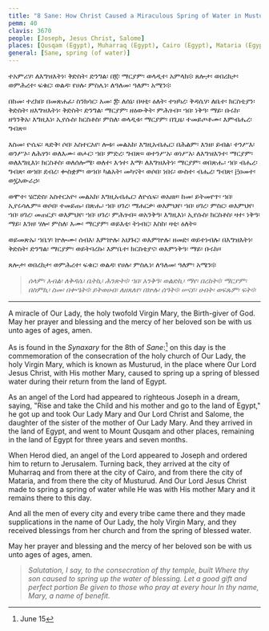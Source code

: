 ```yaml
---
title: "8 Sane: How Christ Caused a Miraculous Spring of Water in Musturud"
pemm: 40
clavis: 3670
people: [Joseph, Jesus Christ, Salome]
places: [Qusqam (Egypt), Muharraq (Egypt), Cairo (Egypt), Mataria (Egypt), Musturud (Egypt)]
general: [Sane, spring (of water)]
---
```

ተአምሪሃ፡ ለእግዝእትነ፡ ቅድስት፡ ድንግል፡ በ፪፡ ማርያም፡ ወላዲተ፡ አምላክ፨ ጸሎታ፡ ወበረከታ፡ ወምሕረተ፡ ፍቁር፡ ወልዳ፡ የሀሉ፡ ምስሌነ፡ ለዓለመ፡ ዓለም፡ አሜን፨

በከመ፡ ተረክበ፡ በመጽሐፈ፡ ስንክሳር፡ አመ፡ ፰፡ ለሰኔ፡ በዛቲ፡ ዕለት፡ ተዝካረ፡ ቅዳሴሃ፡ ለቤተ፡ ክርስቲያን፡ ቅድስት፡ ዘእግዝእትነ፡ ቅድስት፡ ድንግል፡ ማርያም፡ ዘዕውቅት፡ ምሕፃብ። ኀበ፡ ነቅዓ፡ ማይ፡ ቡሩክ፡ ዘዓንቅአ፡ እግዚእነ፡ ኢየሱስ፡ ክርስቶስ፡ ምስለ፡ ወላዲቱ፡ ማርያም፡ በጊዜ፡ ተመይጦቶሙ፡ እምብሔረ፡ ግብጽ።

እስመ፡ ዮሴፍ፡ ጻድቅ፡ ሶበ፡ አስተርአየ፡ ሎቱ፡ መልአከ፡ እግዚአብሔር፡ በሕልም፡ እንዘ፡ ይብል፡ ተንሥእ፡ ወንሥኦ፡ ለሕፃን፡ ወለእሙ፡ ወሖር፡ ኀበ፡ ምድረ፡ ግብጽ። ወተንሥአ፡ ወነሥአ፡ ለእግዝእንተ፡ ማርያም፡ ወለእግዚእነ፡ ክርስቶስ፡ ወለሰሎሜ፡ ወለተ፡ እኅተ፡ እማ፡ ለእግዝእትነ፡ ማርያም፡ ወበጽሑ፡ ኀበ፡ ብሔረ፡ ግብጽ፡ ወኀበ፡ ደብረ፡ ቍስቋም፡ ወኀበ፡ ካልአት፡ መካናት፡ ወሶበ፡ ነበሩ፡ ውስተ፡ ብሔረ፡ ግብጽ፡ ፫ዐመተ፡ ወ፯አውራኃ፡

ወሞተ፡ ሄሮድስ፡ አስተርአዮ፡ መልአከ፡ እግዚአብሔር፡ ለዮሴፍ፡ ወአዘዞ፡ ከመ፡ ይትመየጥ፡ ኀበ፡ ኢየሩሳሌም። ወሶበ፡ ተመይጡ፡ በጽሑ፡ ኀበ፡ ሀገረ፡ ማሐርቃ፡ ወእምህየ፡ ኀበ፡ ሀገረ፡ ምስር፡ ወእምህየ፡ ኀበ፡ ሀገረ፡ መጠርያ፡ ወእምህየ፡ ኀበ፡ ሀገረ፡ ምሕፃብ። ወአንቅዓ፡ እግዚእነ፡ ኢየሱስ፡ ክርስቶስ፡ ዛተ፡ ነቅዓ፡ ማይ፡ እንዘ፡ ሃሎ፡ ምስለ፡ እሙ፡ ማርያም፡ ወይእቲ፡ ትነብር፡ እስከ፡ ዛቲ፡ ዕለት።

ወይመጽኡ፡ ኀቤሃ፡ ኵሎሙ፡ ሰብእ፡ እምኵሉ፡ አህጉር፡ ወእምኵሉ፡ ዘመድ፡ ወይተነብሉ፡ በእግዝእትነ፡ ቅድስት፡ ድንግል፡ ማርያም፡ ወይትባረኩ፡ እምቤተ፡ ክርስቲያና፡ ወእምነቅዓ፡ ማይ፡ ቡሩክ።

ጸሎታ፡ ወበረከታ፡ ወምሕረተ፡ ፍቁር፡ ወልዳ፡ የሀሉ፡ ምስሌነ፡ ለዓለመ፡ ዓለም፡ አሜን፨

>*ሰላም፡ እብል፡ ለቅዳሴ፡ ቤትኪ፡ ሕንጽት፨*
>*ኀበ፡ አንቅዓ፡ ወልድኪ፡ ማየ፡ በረከት፨*
>*ማርያም፡ በስምኪ፡ ስመ፡ በቍዔት፨*
>*ይትወሀብ፡ ለዘጸለየ፡ በኵሉ፡ ሰዓት፨*
>*ሠናይ፡ ሀብት፡ ወፍጹም፡ ፍት፨*

----

A miracle of Our Lady, the holy twofold Virgin Mary, the Birth-giver of God. May her prayer and blessing and the mercy of her beloved son be with us unto ages of ages, amen.

As is found in the *Synaxary* for the 8th of *Sane*:[^1] on this day is the commemoration of the consecration of the holy church of Our Lady, the holy Virgin Mary, which is known as Musturud, in the place where Our Lord Jesus Christ, with His mother Mary, caused to spring up a spring of blessed water during their return from the land of Egypt.

As an angel of the Lord had appeared to righteous Joseph in a dream, saying, "Rise and take the Child and his mother and go to the land of Egypt," he got up and took Our Lady Mary and Our Lord Christ and Salome, the daughter of the sister of the mother of Our Lady Mary. And they arrived in the land of Egypt, and went to Mount Qusqam and other places, remaining in the land of Egypt for three years and seven months.

When Herod died, an angel of the Lord appeared to Joseph and ordered him to return to Jerusalem. Turning back, they arrived at the city of Muharraq and from there at the city of Cairo, and from there the city of Mataria, and from there the city of Musturud. And Our Lord Jesus Christ made to spring a spring of water while He was with His mother Mary and it remains there to this day.

And all the men of every city and every tribe came there and they made supplications in the name of Our Lady, the holy Virgin Mary, and they received blessings from her church and from the spring of blessed water.

May her prayer and blessing and the mercy of her beloved son be with us unto ages of ages, amen.

>*Salutation, I say, to the consecration of thy temple, built*
>*Where thy son caused to spring up the water of blessing.*
>*Let a good gift and perfect portion*
>*Be given to those who pray at every hour*
>*In thy name, Mary, a name of benefit.*

[^1]: June 15
